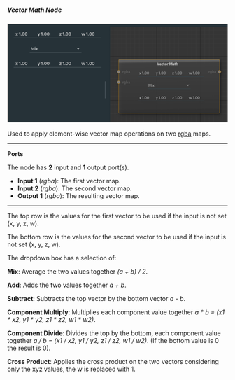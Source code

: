 ##### Vector Math Node

![vector math](images/vectormath.png)

Used to apply element-wise vector map operations on two [rgba](28_types.md) maps.

---

**Ports**

The node has **2** input and **1** output port(s).

- **Input 1** (*rgba*): The first vector map.
- **Input 2** (*rgba*): The second vector map.
- **Output 1** (*rgba*): The resulting vector map.

---

The top row is the values for the first vector to be used if the input is not set (x, y, z, w).

The bottom row is the values for the second vector to be used if the input is not set (x, y, z, w).

The dropdown box has a selection of:

**Mix**: Average the two values together *(a + b) / 2*.

**Add**: Adds the two values together *a + b*.

**Subtract**: Subtracts the top vector by the bottom vector *a - b*.

**Component Multiply**: Multiplies each component value together *a * b = (x1 * x2, y1 * y2, z1 * z2, w1 * w2)*.

**Component Divide**: Divides the top by the bottom, each component value together *a / b = (x1 / x2, y1 / y2, z1 / z2, w1 / w2)*. (If the bottom value is 0 the result is 0).

**Cross Product**: Applies the cross product on the two vectors considering only the xyz values, the w is replaced with 1.